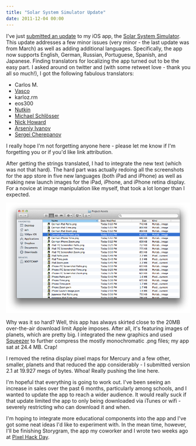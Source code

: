 ```yaml
---
title: "Solar System Simulator Update"
date: 2011-12-04 00:00
---
```


<import><p>I've just <a href="http://twitter.com/#!/ashfurrow/status/143108457879453697">submitted an update</a> to my iOS app, the <a href="http://itunes.apple.com/us/app/solar-system-simulation/id407799974?mt=8&amp;ls=1">Solar System Simulator</a>. This update addresses a few minor issues (very minor - the last update was from March) as well as adding additional languages. Specifically, the app now supports English, German, Russian, Portuguese, Spanish, and Japanese.<!--more-->
Finding translators for localizing the app turned out to be the easy part. I asked around on twitter and (with some retweet love - thank you all so much!), I got the following fabulous translators:</p>
<ul>
<li>Carlos M.</li>
<li><a href="https://twitter.com/#!/va5co">Vasco</a></li>
<li>karloz.rm</li>
<li>eos300</li>
<li><a href="https://twitter.com/#!/nutkinnb">Nutkin</a></li>
<li><a href="http://twitter.com/#!/schloessersjung">Michael Schlösser</a></li>
<li><a href="https://twitter.com/#!/hownick">Nick Howard</a></li>
<li><a href="https://twitter.com/#!/freeatnet_en">Arseniy Ivanov</a></li>
<li><a href="https://twitter.com/#!/ihunter">Sergei Cherepanov</a></li>
</ul>
<p>I really hope I'm not forgetting anyone here - please let me know if I'm forgetting you or if you'd like link attribution.</p>
<p>After getting the strings translated, I had to integrate the new text (which was not that hard). The hard part was actually redoing all the screenshots for the app store in five new languages (both iPad and iPhone) as well as making new launch images for the iPad, iPhone, and iPhone retina display. For a novice at image manipulation like myself, that took a lot longer than I expected.</p>
<img src="/img/import/blog/2011/12/localization_update/F6AF35CBB2D84D8DB67D085F7D7B7C45.png" class="img-responsive"><p>Why was it so hard? Well, this app has always skirted close to the 20MB over-the-air download limit Apple imposes. After all, it's featuring images of planets, which are pretty big. I integrated the new graphics and used <a href="http://cloud33.com/squeezer/" target="_blank">Squeezer</a> to further compress the mostly monochromatic .png files; my app sat at 24.4 MB. Crap!</p>
<p>I removed the retina display pixel maps for Mercury and a few other, smaller, planets and that reduced the app considerably - I submitted version 2.1 at 19.927 megs of bytes. Whoa! Really pushing the line here.</p>
<p>I'm hopeful that everything is going to work out. I've been seeing an increase in sales over the past 6 months, particularly among schools, and I wanted to update the app to reach a wider audience. It would really suck if that update limited the app to only being downloaded via iTunes or wifi - severely restricting who can download it and when.</p>
<p>I'm hoping to integrate more educational components into the app and I've got some neat ideas I'd like to experiment with. In the mean time, however, I'll be finishing Storygram, the app my coworker and I wrote two weeks ago at <a href="http://pixelhackday.com/" target="_blank">Pixel Hack Day</a>.</p></import>

<!-- more -->

